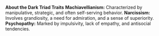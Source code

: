 **About the Dark Triad Traits**
**Machiavellianism:** Characterized by manipulative, strategic, and often self-serving behavior.
**Narcissism:** Involves grandiosity, a need for admiration, and a sense of superiority.
**Psychopathy:** Marked by impulsivity, lack of empathy, and antisocial tendencies.
